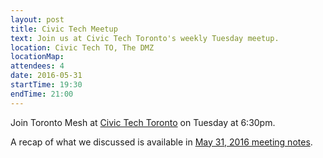 ```yaml
---
layout: post
title: Civic Tech Meetup
text: Join us at Civic Tech Toronto's weekly Tuesday meetup.
location: Civic Tech TO, The DMZ
locationMap:
attendees: 4
date: 2016-05-31
startTime: 19:30
endTime: 21:00
---
```


Join Toronto Mesh at [Civic Tech Toronto](http://civictech.ca) on Tuesday at 6:30pm.

A recap of what we discussed is available in [May 31, 2016 meeting notes](https://github.com/tomeshnet/documents/blob/master/meeting_notes/20160531_meeting-notes.md).
